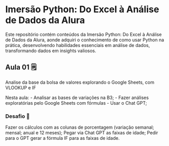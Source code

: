 <h1>Imersão Python: Do Excel à Análise de Dados da Alura</h1>
<p>Este repositório contém conteúdos da Imersão Python: Do Excel à Análise de Dados da Alura, aonde adquiri o conhecimento de como usar Python na prática, desenvolvendo habilidades essenciais em análise de dados, transformando dados em insights valiosos.</p>

<h2>Aula 01 🗒️</h2>
<p>Analise da base da bolsa de valores explorando o Google Sheets, com VLOOKUP e IF</p>
<p>Nesta aula:
- Analisar as bases de variações na B3;
- Fazer análises exploratórias pelo Google Sheets com fórmulas
- Usar o Chat GPT;</p>
<h3>Desafio 🏁</h3>
<p>Fazer os cálculos com as colunas de porcentagem (variação semanal; mensal; anual e 12 meses);
Pegar via Chat GPT as faixas de idade;
Pedir para o GPT gerar a fórmula IF para as faixas de idade.</p>

